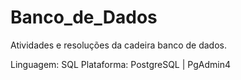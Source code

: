 # Banco_de_Dados

Atividades e resoluções da cadeira banco de dados.

Linguagem: SQL 
Plataforma: PostgreSQL | PgAdmin4
